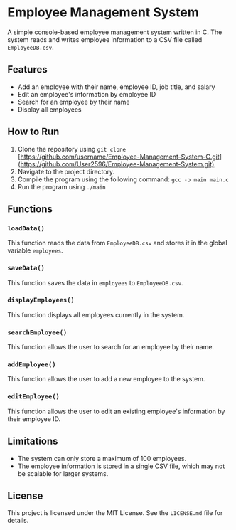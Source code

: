 # Employee Management System

A simple console-based employee management system written in C. The system reads and writes employee information to a CSV file called `EmployeeDB.csv`.

## Features
- Add an employee with their name, employee ID, job title, and salary
- Edit an employee's information by employee ID
- Search for an employee by their name
- Display all employees

## How to Run
1. Clone the repository using `git clone` [https://github.com/username/Employee-Management-System-C.git](https://github.com/User2596/Employee-Management-System.git)
2. Navigate to the project directory.
3. Compile the program using the following command: `gcc -o main main.c`
4. Run the program using `./main`

## Functions
### `loadData()`
This function reads the data from `EmployeeDB.csv` and stores it in the global variable `employees`.

### `saveData()`
This function saves the data in `employees` to `EmployeeDB.csv`.

### `displayEmployees()`
This function displays all employees currently in the system.

### `searchEmployee()`
This function allows the user to search for an employee by their name.

### `addEmployee()`
This function allows the user to add a new employee to the system.

### `editEmployee()`
This function allows the user to edit an existing employee's information by their employee ID.

## Limitations
- The system can only store a maximum of 100 employees.
- The employee information is stored in a single CSV file, which may not be scalable for larger systems.

## License
This project is licensed under the MIT License. See the `LICENSE.md` file for details.
